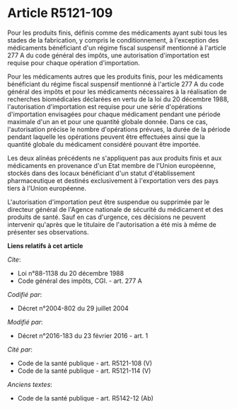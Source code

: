 # Article R5121-109

Pour les produits finis, définis comme des médicaments ayant subi tous les stades de la fabrication, y compris le
conditionnement, à l'exception des médicaments bénéficiant d'un régime fiscal suspensif mentionné à l'article 277 A du code
général des impôts, une autorisation d'importation est requise pour chaque opération d'importation. 

Pour les médicaments autres que les produits finis, pour les médicaments bénéficiant du régime fiscal suspensif mentionné à
l'article 277 A du code général des impôts et pour les médicaments nécessaires à la réalisation de recherches biomédicales
déclarées en vertu de la loi du 20 décembre 1988, l'autorisation d'importation est requise pour une série d'opérations
d'importation envisagées pour chaque médicament pendant une période maximale d'un an et pour une quantité globale donnée.
Dans ce cas, l'autorisation précise le nombre d'opérations prévues, la durée de la période pendant laquelle les opérations
peuvent être effectuées ainsi que la quantité globale du médicament considéré pouvant être importée. 

Les deux alinéas précédents ne s'appliquent pas aux produits finis et aux médicaments en provenance d'un Etat membre de
l'Union européenne, stockés dans des locaux bénéficiant d'un statut d'établissement pharmaceutique et destinés exclusivement
à l'exportation vers des pays tiers à l'Union européenne. 

L'autorisation d'importation peut être suspendue ou supprimée par le directeur général de l'Agence nationale de sécurité du
médicament et des produits de santé. Sauf en cas d'urgence, ces décisions ne peuvent intervenir qu'après que le titulaire de
l'autorisation a été mis à même de présenter ses observations.

**Liens relatifs à cet article**

_Cite_:

  - Loi n°88-1138 du 20 décembre 1988
  - Code général des impôts, CGI. - art. 277 A

_Codifié par_:

  - Décret n°2004-802 du 29 juillet 2004

_Modifié par_:

  - Décret n°2016-183 du 23 février 2016 - art. 1

_Cité par_:

  - Code de la santé publique - art. R5121-108 (V)
  - Code de la santé publique - art. R5121-114 (V)

_Anciens textes_:

  - Code de la santé publique - art. R5142-12 (Ab)
